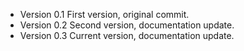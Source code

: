 
- Version 0.1          First version, original commit.
- Version 0.2          Second version, documentation update.
- Version 0.3          Current version, documentation update.

